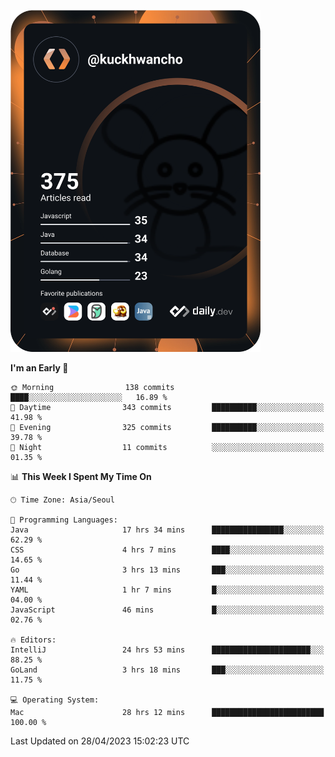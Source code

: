 <a href="https://app.daily.dev/kuckhwancho"><img src="https://github.com/kuckjwi0928/kuckjwi0928/blob/master/devcard.svg" width="400" alt="Kuckjwi Devcard"/></a>

<!--START_SECTION:waka-->
**I'm an Early 🐤** 

```text
🌞 Morning                138 commits         ████░░░░░░░░░░░░░░░░░░░░░   16.89 % 
🌆 Daytime                343 commits         ██████████░░░░░░░░░░░░░░░   41.98 % 
🌃 Evening                325 commits         ██████████░░░░░░░░░░░░░░░   39.78 % 
🌙 Night                  11 commits          ░░░░░░░░░░░░░░░░░░░░░░░░░   01.35 % 
```


📊 **This Week I Spent My Time On** 

```text
🕑︎ Time Zone: Asia/Seoul

💬 Programming Languages: 
Java                     17 hrs 34 mins      ████████████████░░░░░░░░░   62.29 % 
CSS                      4 hrs 7 mins        ████░░░░░░░░░░░░░░░░░░░░░   14.65 % 
Go                       3 hrs 13 mins       ███░░░░░░░░░░░░░░░░░░░░░░   11.44 % 
YAML                     1 hr 7 mins         █░░░░░░░░░░░░░░░░░░░░░░░░   04.00 % 
JavaScript               46 mins             █░░░░░░░░░░░░░░░░░░░░░░░░   02.76 % 

🔥 Editors: 
IntelliJ                 24 hrs 53 mins      ██████████████████████░░░   88.25 % 
GoLand                   3 hrs 18 mins       ███░░░░░░░░░░░░░░░░░░░░░░   11.75 % 

💻 Operating System: 
Mac                      28 hrs 12 mins      █████████████████████████   100.00 % 
```


 Last Updated on 28/04/2023 15:02:23 UTC
<!--END_SECTION:waka-->
